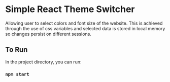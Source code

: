 # Simple React Theme Switcher
Allowing user to select colors and font size of the website. This is achieved through the use of css variables and selected data is stored in local memory so changes persist on different sessions.
## To Run

In the project directory, you can run:

### `npm start`

